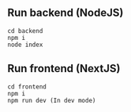 ## Run backend (NodeJS)
```
cd backend
npm i
node index
```

## Run frontend (NextJS)
```
cd frontend
npm i
npm run dev (In dev mode)
```
